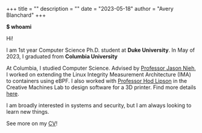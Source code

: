 +++
title = ""
description = ""
date = "2023-05-18"
author = "Avery Blanchard"
+++

**$ whoami**

Hi! 

I am 1st year Computer Science Ph.D. student at **Duke University**. In May of 2023, I graduated from **Columbia University**

At Columbia, I studied Computer Science. Advised by [Professor Jason Nieh](https://www.cs.columbia.edu/~nieh/), I worked on extending the Linux Integrity Measurement Architecture (IMA) to containers using eBPF. I also worked with [Professor Hod Lipson](https://www.hodlipson.com/) in the Creative Machines Lab to design software for a 3D printer. Find more details [here](https://avery-blanchard.github.io/projects).

I am broadly interested in systems and security, but I am always looking to learn new things.

See more on my [CV](https://avery-blanchard.github.io/cv)!

